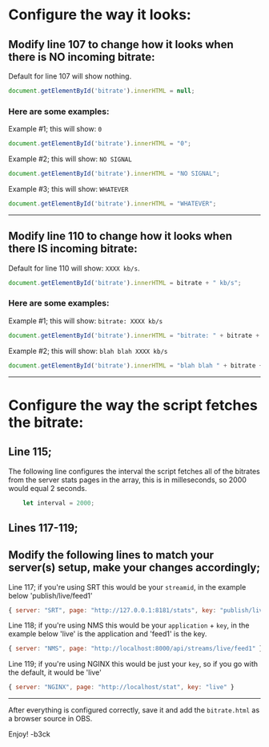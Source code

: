 # Configure the way it looks:

## Modify line 107 to change how it looks when there is NO incoming bitrate:

Default for line 107 will show nothing.
```javascript
document.getElementById('bitrate').innerHTML = null;
```

### Here are some examples:
Example #1; this will show: `0`
```javascript
document.getElementById('bitrate').innerHTML = "0";
```

Example #2; this will show: `NO SIGNAL`
```javascript
document.getElementById('bitrate').innerHTML = "NO SIGNAL";
```

Example #3; this will show: `WHATEVER`
```javascript
document.getElementById('bitrate').innerHTML = "WHATEVER";
```
---
## Modify line 110 to change how it looks when there IS incoming bitrate:

Default for line 110 will show: `XXXX kb/s`.
```javascript
document.getElementById('bitrate').innerHTML = bitrate + " kb/s";
```

### Here are some examples:
Example #1; this will show: `bitrate: XXXX kb/s`
```javascript
document.getElementById('bitrate').innerHTML = "bitrate: " + bitrate + " kb/s";
```

Example #2; this will show: `blah blah XXXX kb/s`
```javascript
document.getElementById('bitrate').innerHTML = "blah blah " + bitrate + " kb/s";
```

---

# Configure the way the script fetches the bitrate:

## Line 115; 
The following line configures the interval the script fetches all of the bitrates from the server stats pages in the array, this is in milleseconds, so 2000 would equal 2 seconds.
```javascript
    let interval = 2000;
```


## Lines 117-119;
## Modify the following lines to match your server(s) setup, make your changes accordingly;

Line 117; if you're using SRT this would be your `streamid`, in the example below 'publish/live/feed1'
```javascript
{ server: "SRT", page: "http://127.0.0.1:8181/stats", key: "publish/live/feed1" },
```

Line 118; if you're using NMS this would be your `application` + `key`, in the example below 'live' is the application and 'feed1' is the key.
```javascript
{ server: "NMS", page: "http://localhost:8000/api/streams/live/feed1" },
```

Line 119; if you're using NGINX this would be just your `key`, so if you go with the default, it would be 'live'
```javascript
{ server: "NGINX", page: "http://localhost/stat", key: "live" }
```
---


After everything is configured correctly, save it and add the `bitrate.html` as a browser source in OBS.

Enjoy!
-b3ck
